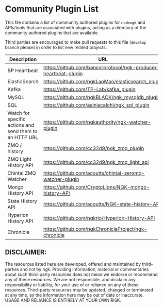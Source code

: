 # Community Plugin List

This file contains a list of community authored plugins for `nodengk` and APIs/tools that are associated with plugins, acting as a directory of the community authored plugins that are available.

Third parties are encouraged to make pull requests to this file (`develop` branch please) in order to list new related projects.

| Description | URL |
| ----------- | --- |
| BP Heartbeat  | https://github.com/bancorprotocol/ngk-producer-heartbeat-plugin |
| ElasticSearch | https://github.com/ngkLaoMao/elasticsearch_plugin |
| Kafka | https://github.com/TP-Lab/kafka_plugin |
| MySQL | https://github.com/ngkBLACK/ngk_mysqldb_plugin |
| SQL | https://github.com/asiniscalchi/ngk_sql_plugin |
| Watch for specific actions and send them to an HTTP URL | https://github.com/ngkauthority/ngk-watcher-plugin |
| ZMQ / history | https://github.com/cc32d9/ngk_zmq_plugin |
| ZMQ Light History API | https://github.com/cc32d9/ngk_zmq_light_api |
| Chintai ZMQ Watcher | https://github.com/acoutts/chintai-zeromq-watcher-plugin |
| Mongo History API | https://github.com/CryptoLions/NGK-mongo-history-API |
| State History API | https://github.com/acoutts/NGK-state-history-API |
| Hyperion History API | https://github.com/ngkrio/Hyperion-History-API |
| Chronicle	| https://github.com/ngkChronicleProject/ngk-chronicle |

## DISCLAIMER:

The resources listed here are developed, offered and maintained by third-parties and not by ngk. Providing information, material or commentaries about such third-party resources does not mean we endorse or recommend any of these resources. We are not responsible, and disclaim any responsibility or liability, for your use of or reliance on any of these resources. Third-party resources may be updated, changed or terminated at any time, so the information here may be out of date or inaccurate.  USAGE AND RELIANCE IS ENTIRELY AT YOUR OWN RISK.
